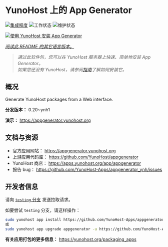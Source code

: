 <!--
注意：此 README 由 <https://github.com/YunoHost/apps/tree/master/tools/readme_generator> 自动生成
请勿手动编辑。
-->

# YunoHost 上的 App Generator

[![集成程度](https://apps.yunohost.org/badge/integration/appgenerator)](https://ci-apps.yunohost.org/ci/apps/appgenerator/)
![工作状态](https://apps.yunohost.org/badge/state/appgenerator)
![维护状态](https://apps.yunohost.org/badge/maintained/appgenerator)

[![使用 YunoHost 安装 App Generator](https://install-app.yunohost.org/install-with-yunohost.svg)](https://install-app.yunohost.org/?app=appgenerator)

*[阅读此 README 的其它语言版本。](./ALL_README.md)*

> *通过此软件包，您可以在 YunoHost 服务器上快速、简单地安装 App Generator。*  
> *如果您还没有 YunoHost，请参阅[指南](https://yunohost.org/install)了解如何安装它。*

## 概况

Generate YunoHost packages from a Web interface.


**分发版本：** 0.20~ynh1

**演示：** <https://appgenerator.yunohost.org>
## 文档与资源

- 官方应用网站： <https://appgenerator.yunohost.org>
- 上游应用代码库： <https://github.com/YunoHost/appgenerator>
- YunoHost 商店： <https://apps.yunohost.org/app/appgenerator>
- 报告 bug： <https://github.com/YunoHost-Apps/appgenerator_ynh/issues>

## 开发者信息

请向 [`testing` 分支](https://github.com/YunoHost-Apps/appgenerator_ynh/tree/testing) 发送拉取请求。

如要尝试 `testing` 分支，请这样操作：

```bash
sudo yunohost app install https://github.com/YunoHost-Apps/appgenerator_ynh/tree/testing --debug
或
sudo yunohost app upgrade appgenerator -u https://github.com/YunoHost-Apps/appgenerator_ynh/tree/testing --debug
```

**有关应用打包的更多信息：** <https://yunohost.org/packaging_apps>
